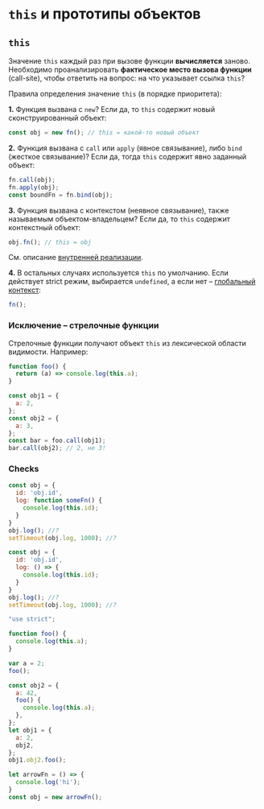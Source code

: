 # `this` и прототипы объектов

## `this`

Значение `this` каждый раз при вызове функции **вычисляется** заново.  
Необходимо проанализировать **фактическое место вызова функции** (call-site), чтобы ответить на вопрос: на что указывает ссылка `this`?

Правила определения значение `this` (в порядке приоритета):

**1.** Функция вызвана с `new`? Если да, то `this` содержит новый сконструированный объект:

```js
const obj = new fn(); // this = какой-то новый объект
```

**2.** Функция вызвана с `call` или `apply` (явное связывание), либо `bind` (жесткое связывание)? Если да, тогда `this` содержит явно заданный объект:

```js
fn.call(obj);
fn.apply(obj);
const boundFn = fn.bind(obj);
```

**3.** Функция вызвана с контекстом (неявное связывание), также называемым объектом-владельцем? Если да, то `this` содержит контекстный объект:

```js
obj.fn(); // this = obj
``` 

См. описание [внутренней реализации](https://learn.javascript.ru/object-methods#vnutrennyaya-realizatsiya-ssylochnyy-tip).

**4.** В остальных случаях используется `this` по умолчанию. Если действует strict режим, выбирается `undefined`, а если нет – [глобальный контекст](https://developer.mozilla.org/en-US/docs/Glossary/Global_object):

```js
fn();
``` 

### Исключение – стрелочные функции

Стрелочные функции получают объект `this` из лексической области видимости. Например:

```js
function foo() {
  return (a) => console.log(this.a);
}

const obj1 = {
  a: 2,
};
const obj2 = {
  a: 3,
};
const bar = foo.call(obj1);
bar.call(obj2); // 2, не 3!
```

### Checks

```js
const obj = {
  id: 'obj.id',
  log: function someFn() {
    console.log(this.id);
  }
}
obj.log(); //?
setTimeout(obj.log, 1000); //?
```

```js
const obj = {
  id: 'obj.id',
  log: () => {
    console.log(this.id);
  }
}
obj.log(); //?
setTimeout(obj.log, 1000); //?
```

```js
"use strict";

function foo() {
  console.log(this.a);
}

var a = 2;
foo();
```

```js
const obj2 = {
  a: 42,
  foo() {
    console.log(this.a);
  },
};
let obj1 = {
  a: 2,
  obj2,
};
obj1.obj2.foo(); 
```

```js
let arrowFn = () => {
  console.log('hi');
}
const obj = new arrowFn();
```
